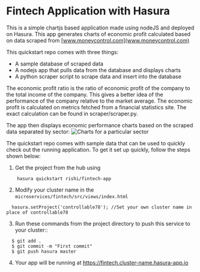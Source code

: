 # Fintech Application with Hasura

This is a simple chartjs based application made using nodeJS and deployed on Hasura. This app generates charts of economic profit calculated based on data scraped from [www.moneycontrol.com](www.moneycontrol.com)

This quickstart repo comes with three things:
* A sample database of scraped data
* A nodejs app that pulls data from the database and displays charts
* A python scraper script to scrape data and insert into the database

The economic profit ratio is the ratio of economic profit of the company to the total income of the company. This gives a better idea of the performance of the company relative to the market average.
The economic profit is calculated on metrics fetched from a financial statistics site. The exact calculation can be found in scraper/scraper.py.

The app then displays economic performance charts based on the scraped data separated by sector:
![Charts for a particular sector](https://github.com/hasura/fintech-app/raw/master/charts.png)

The quickstart repo comes with sample data that can be used to quickly check out the running application. To get it set up quickly, follow the steps shown below:

1.  Get the project from the hub using

```
    hasura quickstart rishi/fintech-app
```

2. Modify your cluster name in the ``microservices/fintech/src/views/index.html``

```
  hasura.setProject('controllable78'); //Set your own cluster name in place of controllable78
```

3. Run these commands from the project directory to push this service to your cluster::

```
  $ git add .
  $ git commit -m "First commit"
  $ git push hasura master
```
4. Your app will be running at https://fintech.cluster-name.hasura-app.io

